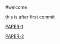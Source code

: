 #welcome

this is after first commit

[PAPER-1](./PAPER-1/readm.md "click to see a paper")

[PAPER-2](./PAPER_2/reade.md)